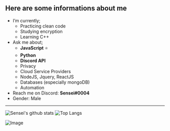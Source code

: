 ## Here are some informations about me 

- I’m currently;
  - Practicing clean code
  - Studying encryption
  - Learning C++
- Ask me about; 
  - **JavaScript** ⭐
  - **Python**
  - **Discord API**
  - Privacy
  - Cloud Service Providers
  - NodeJS, Jquery, ReactJS
  - Databases (especially mongoDB)
  - Automation
- Reach me on Discord: **Sensei#0004**
- Gender: Male
---
![Sensei's github stats](https://github-readme-stats.vercel.app/api?username=Sensei-911&show_icons=true&theme=radical) ![Top Langs](https://github-readme-stats.vercel.app/api/top-langs/?username=Sensei-911&theme=radical)

![Image](https://komarev.com/ghpvc/?username=Sensei-911&color=7289da)
